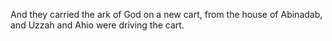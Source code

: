 And they carried the ark of God on a new cart, from the house of Abinadab, and Uzzah and Ahio were driving the cart.
